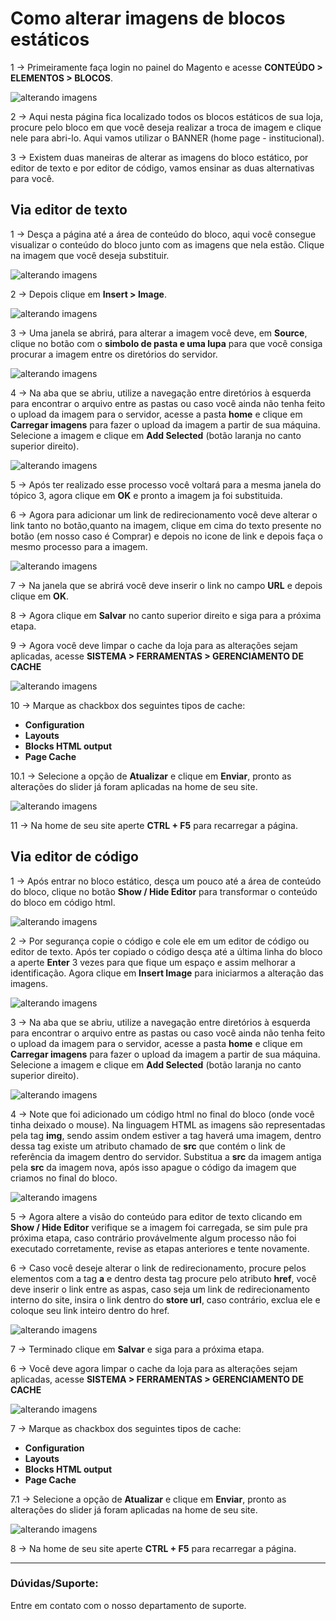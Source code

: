 # Como alterar imagens de blocos estáticos

1 -> Primeiramente faça login no painel do Magento e acesse **CONTEÚDO > ELEMENTOS > BLOCOS**.

![alterando imagens](https://github.com/Oficina-do-Dev/Tutoriais/blob/main/Magento_2/058%20-%20%20Como%20alterar%20imagens%20de%20blocos%20estáticos/images/image1.png)

2 -> Aqui nesta página fica localizado todos os blocos estáticos de sua loja, procure pelo bloco em que você deseja realizar a troca de imagem e clique nele para abri-lo. Aqui vamos utilizar o BANNER (home page - institucional).

3 -> Existem duas maneiras de alterar as imagens do bloco estático, por editor de texto e por editor de código, vamos ensinar as duas alternativas para você.

## Via editor de texto

1 -> Desça a página até a área de conteúdo do bloco, aqui você consegue visualizar o conteúdo do bloco junto com as imagens que nela estão. Clique na imagem que você deseja substituir.

![alterando imagens](https://github.com/Oficina-do-Dev/Tutoriais/blob/main/Magento_2/058%20-%20%20Como%20alterar%20imagens%20de%20blocos%20estáticos/images/image8.png)

2 -> Depois clique em **Insert > Image**.

![alterando imagens](https://github.com/Oficina-do-Dev/Tutoriais/blob/main/Magento_2/058%20-%20%20Como%20alterar%20imagens%20de%20blocos%20estáticos/images/image9.png)

3 -> Uma janela se abrirá, para alterar a imagem você deve, em **Source**, clique no botão com o **simbolo de pasta e uma lupa** para que você consiga procurar a imagem entre os diretórios do servidor.

![alterando imagens](https://github.com/Oficina-do-Dev/Tutoriais/blob/main/Magento_2/058%20-%20%20Como%20alterar%20imagens%20de%20blocos%20estáticos/images/image10.png)

4 -> Na aba que se abriu, utilize a navegação entre diretórios à esquerda para encontrar o arquivo entre as pastas ou caso você ainda não tenha feito o upload da imagem para o servidor, acesse a pasta **home** e clique em **Carregar imagens** para fazer o upload da imagem a partir de sua máquina. Selecione a imagem e clique em **Add Selected** (botão laranja no canto superior direito).

![alterando imagens](https://github.com/Oficina-do-Dev/Tutoriais/blob/main/Magento_2/058%20-%20%20Como%20alterar%20imagens%20de%20blocos%20estáticos/images/image4.png)

5 -> Após ter realizado esse processo você voltará para a mesma janela do tópico 3, agora clique em **OK** e pronto a imagem ja foi substituida. 

6 -> Agora para adicionar um link de redirecionamento você deve alterar o link tanto no botão,quanto na imagem, clique em cima do texto presente no botão (em nosso caso é Comprar) e depois no icone de link e depois faça o mesmo processo para a imagem.

![alterando imagens](https://github.com/Oficina-do-Dev/Tutoriais/blob/main/Magento_2/058%20-%20%20Como%20alterar%20imagens%20de%20blocos%20estáticos/images/image11.png)

7 -> Na janela que se abrirá você deve inserir o link no campo **URL** e depois clique em **OK**.

8 -> Agora clique em **Salvar** no canto superior direito e siga para a próxima etapa.

9 -> Agora você deve limpar o cache da loja para as alterações sejam aplicadas, acesse **SISTEMA > FERRAMENTAS > GERENCIAMENTO DE CACHE**

![alterando imagens](https://github.com/Oficina-do-Dev/Tutoriais/blob/main/Magento_2/058%20-%20%20Como%20alterar%20imagens%20de%20blocos%20estáticos/images/image6.png)

10 -> Marque as chackbox dos seguintes tipos de cache:

- **Configuration**
- **Layouts**
- **Blocks HTML output**
- **Page Cache**

10.1 -> Selecione a opção de **Atualizar** e clique em **Enviar**, pronto as alterações do slider já foram aplicadas na home de seu site.

![alterando imagens](https://github.com/Oficina-do-Dev/Tutoriais/blob/main/Magento_2/058%20-%20%20Como%20alterar%20imagens%20de%20blocos%20estáticos/images/image7.png)

11 -> Na home de seu site aperte **CTRL + F5** para recarregar a página.

## Via editor de código

1 -> Após entrar no bloco estático, desça um pouco até a área de conteúdo do bloco, clique no botão **Show / Hide Editor** para transformar o conteúdo do bloco em código html.

![alterando imagens](https://github.com/Oficina-do-Dev/Tutoriais/blob/main/Magento_2/058%20-%20%20Como%20alterar%20imagens%20de%20blocos%20estáticos/images/image2.png)

2 -> Por segurança copie o código e cole ele em um editor de código ou editor de texto. Após ter copiado o código desça até a última linha do bloco a aperte **Enter** 3 vezes para que fique um espaço e assim melhorar a identificação. Agora clique em **Insert Image** para iniciarmos a alteração das imagens.

![alterando imagens](https://github.com/Oficina-do-Dev/Tutoriais/blob/main/Magento_2/058%20-%20%20Como%20alterar%20imagens%20de%20blocos%20estáticos/images/image3.png)

3 -> Na aba que se abriu, utilize a navegação entre diretórios à esquerda para encontrar o arquivo entre as pastas ou caso você ainda não tenha feito o upload da imagem para o servidor, acesse a pasta **home** e clique em **Carregar imagens** para fazer o upload da imagem a partir de sua máquina. Selecione a imagem e clique em **Add Selected** (botão laranja no canto superior direito).

![alterando imagens](https://github.com/Oficina-do-Dev/Tutoriais/blob/main/Magento_2/058%20-%20%20Como%20alterar%20imagens%20de%20blocos%20estáticos/images/image4.png)

4 -> Note que foi adicionado um código html no final do bloco (onde você tinha deixado o mouse). Na linguagem HTML as imagens são representadas pela tag **img**, sendo assim ondem estiver a tag haverá uma imagem, dentro dessa tag existe um atributo chamado de **src** que contém o link de referência da imagem dentro do servidor. Substitua a **src** da imagem antiga pela **src** da imagem nova, após isso apague o código da imagem que criamos no final do bloco.

![alterando imagens](https://github.com/Oficina-do-Dev/Tutoriais/blob/main/Magento_2/058%20-%20%20Como%20alterar%20imagens%20de%20blocos%20estáticos/images/image5.png)

5 -> Agora altere a visão do conteúdo para editor de texto clicando em **Show / Hide Editor** verifique se a imagem foi carregada, se sim pule pra próxima etapa, caso contrário provávelmente algum processo não foi executado corretamente, revise as etapas anteriores e tente novamente.

6 -> Caso você deseje alterar o link de redirecionamento, procure pelos elementos com a tag **a** e dentro desta tag procure pelo atributo **href**, você deve inserir o link entre as aspas, caso seja um link de redirecionamento interno do site, insira o link dentro do **store url**, caso contrário, exclua ele e coloque seu link inteiro dentro do href.

![alterando imagens](https://github.com/Oficina-do-Dev/Tutoriais/blob/main/Magento_2/058%20-%20%20Como%20alterar%20imagens%20de%20blocos%20estáticos/images/image12.png)

7 -> Terminado clique em **Salvar** e siga para a próxima etapa.

6 -> Você deve agora limpar o cache da loja para as alterações sejam aplicadas, acesse **SISTEMA > FERRAMENTAS > GERENCIAMENTO DE CACHE**

![alterando imagens](https://github.com/Oficina-do-Dev/Tutoriais/blob/main/Magento_2/058%20-%20%20Como%20alterar%20imagens%20de%20blocos%20estáticos/images/image6.png)

7 -> Marque as chackbox dos seguintes tipos de cache:

- **Configuration**
- **Layouts**
- **Blocks HTML output**
- **Page Cache**

7.1 -> Selecione a opção de **Atualizar** e clique em **Enviar**, pronto as alterações do slider já foram aplicadas na home de seu site.

![alterando imagens](https://github.com/Oficina-do-Dev/Tutoriais/blob/main/Magento_2/058%20-%20%20Como%20alterar%20imagens%20de%20blocos%20estáticos/images/image7.png)

8 -> Na home de seu site aperte **CTRL + F5** para recarregar a página.

<hr>

### Dúvidas/Suporte:
Entre em contato com o nosso departamento de suporte.